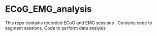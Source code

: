 # ECoG_EMG_analysis
This repo contains recorded ECoG and EMG sessions . Contains code to segment sessions. Code to perform data analysis
